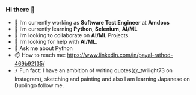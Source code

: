 ### Hi there 👋

<!--
**payalrathod/payalrathod** is a ✨ _special_ ✨ repository because its `README.md` (this file) appears on your GitHub profile.

Here are some ideas to get you started:
-->
- 🔭 I’m currently working as **Software Test Engineer** at **Amdocs**
- 🌱 I’m currently learning **Python**, **Selenium**, **AI/ML**
- 👯 I’m looking to collaborate on **AI/ML** Projects.
- 🤔 I’m looking for help with **AI/ML**.
- 💬 Ask me about Python
- 📫 How to reach me: https://www.linkedin.com/in/payal-rathod-469b92135/
- ⚡ Fun fact: I have an ambition of writing quotes(@_twilight73 on Instagram), sketching and painting and also I am learning Japanese on Duolingo follow me.

